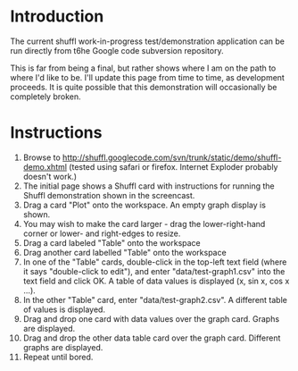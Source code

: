 # Introduction #

The current shuffl work-in-progress test/demonstration application can be run directly from t6he Google code subversion repository.

This is far from being a final, but rather shows where I am on the path to where I'd like to be.  I'll update this page from time to time, as development proceeds.  It is quite possible that this demonstration will occasionally be completely broken.

# Instructions #

  1. Browse to http://shuffl.googlecode.com/svn/trunk/static/demo/shuffl-demo.xhtml (tested using safari or firefox.  Internet Exploder probably doesn't work.)
  1. The initial page shows a Shuffl card with instructions for running the Shuffl demonstration shown in the screencast.
  1. Drag a card "Plot" onto the workspace.  An empty graph display is shown.
  1. You may wish to make the card larger - drag the lower-right-hand corner or lower- and right-edges to resize.
  1. Drag a card labeled "Table" onto the workspace
  1. Drag another card labelled "Table" onto the workspace
  1. In one of the "Table" cards, double-click in the top-left text field (where it says "double-click to edit"), and enter "data/test-graph1.csv" into the text field and click OK.  A table of data values is displayed (x, sin x, cos x ...).
  1. In the other "Table" card, enter "data/test-graph2.csv".  A different table of values is displayed.
  1. Drag and drop one card with data values over the graph card.  Graphs are displayed.
  1. Drag and drop the other data table card over the graph card.  Different graphs are displayed.
  1. Repeat until bored.
